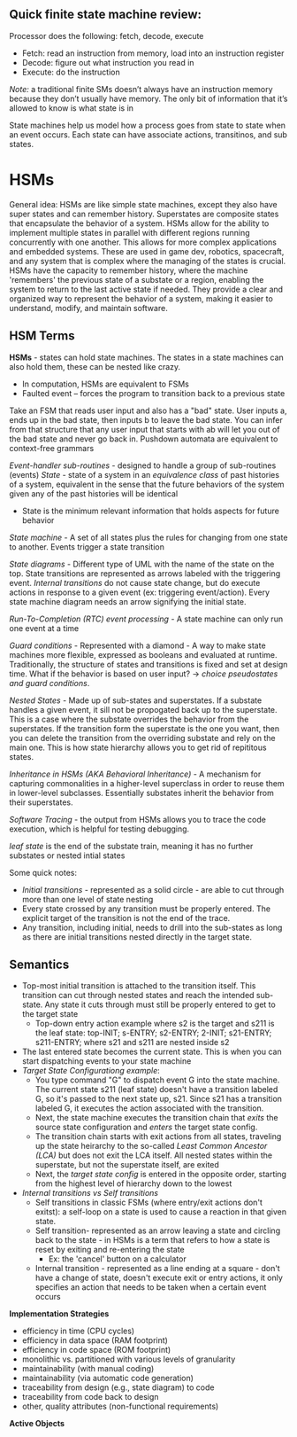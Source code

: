 ## Quick finite state machine review:
Processor does the following: fetch, decode, execute
* Fetch: read an instruction from memory, load into an instruction register
* Decode: figure out what instruction you read in
* Execute: do the instruction

*Note:* a traditional finite SMs doesn’t always have an instruction memory because they don’t usually have memory. The only bit of information that it’s allowed to know is what state is in

State machines help us model how a process goes from state to state when an event occurs. Each state can have associate actions, transitinos, and sub states. 

# HSMs
General idea: HSMs are like simple state machines, except they also have super states and can remember history. Superstates are composite states that encapsulate the behavior of a system. HSMs allow for the ability to implement multiple states in parallel with different regions running concurrently with one another. This allows for more complex applications and embedded systems. These are used in game dev, robotics, spacecraft, and any system that is complex where the managing of the states is crucial. HSMs have the capacity to remember history, where the machine 'remembers' the previous state of a substate or a region, enabling the system to return to the last active state if needed. They provide a clear and organized way to represent the behavior of a system, making it easier to understand, modify, and maintain software. 

## HSM Terms

**HSMs** - states can hold state machines. The states in a state machines can also hold them, these can be nested like crazy.
- In computation, HSMs are equivalent to FSMs
- Faulted event – forces the program to transition back to a previous state

Take an FSM that reads user input and also has a "bad" state. User inputs a, ends up in the bad state, then inputs b to leave the bad state. You can infer from that structure that any user input that starts with ab will let you out of the bad state and never go back in. Pushdown automata are equivalent to context-free grammars

*Event-handler sub-routines* - designed to handle a group of sub-routines (events)
*State* - state of a system in an *equivalence class* of past histories of a system, equivalent in the sense that the future behaviors of the system given any of the past histories will be identical
- State is the minimum relevant information that holds aspects for future behavior

*State machine* - A set of all states plus the rules for changing from one state to another. Events trigger a state transition

*State diagrams* - Different type of UML with the name of the state on the top. State transitions are represented as arrows labeled with the triggering event. *Internal transitions* do not cause state change, but do execute actions in response to a given event (ex: triggering event/action). Every state machine diagram needs an arrow signifying the initial state. 

*Run-To-Completion (RTC) event processing* - A state machine can only run one event at a time

*Guard conditions* - Represented with a diamond - A way to make state machines more flexible, expressed as booleans and evaluated at runtime. Traditionally, the structure of states and transitions is fixed and set at design time. What if the behavior is based on user input? -> *choice pseudostates and guard conditions*. 

*Nested States* - Made up of sub-states and superstates. If a substate handles a given event, it sill not be propogated back up to the superstate. This is a case where the substate overrides the behavior from the superstates. If the transition form the superstate is the one you want, then you can delete the transition from the overriding substate and rely on the main one. This is how state hierarchy allows you to get rid of repititous states. 

*Inheritance in HSMs (AKA Behavioral Inheritance)* - A mechanism for capturing commonalities in a higher-level superclass in order to reuse them in lower-level subclasses. Essentially substates inherit the behavior from their superstates. 

*Software Tracing* - the output from HSMs allows you to trace the code execution, which is helpful for testing debugging.

*leaf state* is the end of the substate train, meaning it has no further substates or nested intial states

Some quick notes:
- *Initial transitions* - represented as a solid circle - are able to cut through more than one level of state nesting
- Every state crossed by any transition must be properly entered. The explicit target of the transition is not the end of the trace.
- Any transition, including initial, needs to drill into the sub-states as long as there are initial transitions nested directly in the target state.

 ## Semantics
 - Top-most initial transition is attached to the transition itself. This transition can cut through nested states and reach the intended sub-state. Any state it cuts through must still be properly entered to get to the target state
    - Top-down entry action example where s2 is the target and s211 is the leaf state: top-INIT; s-ENTRY; s2-ENTRY; 2-INIT; s21-ENTRY; s211-ENTRY; where s21 and s211 are nested inside s2
 - The last entered state becomes the current state. This is when you can start dispatching events to your state machine
 - *Target State Configurationg example*: 
    - You type command "G" to dispatch event G into the state machine. The current state s211 (leaf state) doesn't have a transition labeled G, so it's passed to the next state up, s21. Since s21 has a transition labeled G, it executes the action associated with the transition. 
    - Next, the state machine executes the transition chain that *exits* the source state configuration and *enters* the target state config. 
    - The transition chain starts with exit actions from all states, traveling up the state heirarchy to the so-called *Least Common Ancestor (LCA)* but does not exit the LCA itself. All nested states within the superstate, but not the superstate itself, are exited
    - Next, the *target state config* is entered in the opposite order, starting from the highest level of hierarchy down to the lowest
- *Internal transitions vs Self transitions*
    - Self transitions in classic FSMs (where entry/exit actions don't exitst): a self-loop on a state is used to cause a reaction in that given state. 
    - Self transition- represented as an arrow leaving a state and circling back to the state - in HSMs is a term that refers to how a state is reset by exiting and re-entering the state
        - Ex: the 'cancel' button on a calculator
    - Internal transition - represented as a line ending at a square - don't have a change of state, doesn't execute exit or entry actions, it only specifies an action that needs to be taken when a certain event occurs

**Implementation Strategies**
- efficiency in time (CPU cycles)
- efficiency in data space (RAM footprint)
- efficiency in code space (ROM footprint)
- monolithic vs. partitioned with various levels of granularity
- maintainability (with manual coding)
- maintainability (via automatic code generation)
- traceability from design (e.g., state diagram) to code
- traceability from code back to design
- other, quality attributes (non-functional requirements)

**Active Objects**



    

